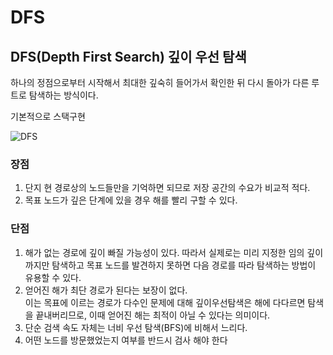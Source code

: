 DFS
=============
DFS(Depth First Search) 깊이 우선 탐색
---------------------------------------
하나의 정점으로부터 시작해서 최대한 깊숙히 들어가서 확인한 뒤 다시 돌아가 다른 루트로 탐색하는 방식이다.

기본적으로 스택구현

![DFS](https://gmlwjd9405.github.io/images/algorithm-dfs-vs-bfs/dfs-example.png)

<h3>장점</h3>

1. 단지 현 경로상의 노드들만을 기억하면 되므로 저장 공간의 수요가 비교적 적다.
2. 목표 노드가 깊은 단계에 있을 경우 해를 빨리 구할 수 있다.


<h3>단점</h3>

1. 해가 없는 경로에 깊이 빠질 가능성이 있다. 
  따라서 실제로는 미리 지정한 임의 깊이까지만 탐색하고 목표 노드를 발견하지 못하면 다음 경로를 따라 탐색하는 방법이 유용할 수 있다.<br>
2. 얻어진 해가 최단 경로가 된다는 보장이 없다. <br>
  이는 목표에 이르는 경로가 다수인 문제에 대해 깊이우선탐색은 해에 다다르면 탐색을 끝내버리므로, 이때 얻어진 해는 최적이 아닐 수 있다는 의미이다.<br>
3. 단순 검색 속도 자체는 너비 우선 탐색(BFS)에 비해서 느리다.
4. 어떤 노드를 방문했었는지 여부를 반드시 검사 해야 한다
